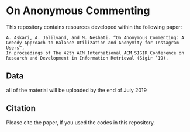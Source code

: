 # On Anonymous Commenting
This repository contains resources developed within the following paper:

    A. Askari, A. Jalilvand, and M. Neshati. “On Anonymous Commenting: A Greedy Approach to Balance Utilization and Anonymity for Instagram Users”,
	In proceedings of The 42th ACM International ACM SIGIR Conference on Research and Development in Information Retrieval (Sigir ’19).

## Data
all of the material will be uploaded by the end of July 2019

## Citation

Please cite the paper, If you used the codes in this repository.

